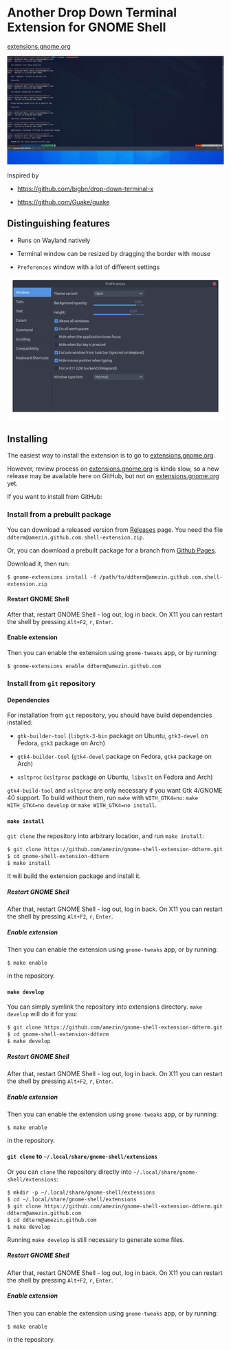 # Another Drop Down Terminal Extension for GNOME Shell

[extensions.gnome.org]

<img src="docs/screenshot.png" />

Inspired by

- https://github.com/bigbn/drop-down-terminal-x

- https://github.com/Guake/guake

## Distinguishing features

- Runs on Wayland natively

- Terminal window can be resized by dragging the border with mouse

- `Preferences` window with a lot of different settings

<img src="docs/prefs.gif" />

## Installing

The easiest way to install the extension is to go to [extensions.gnome.org].

However, review process on [extensions.gnome.org] is kinda slow, so a new
release may be available here on GitHub, but not on [extensions.gnome.org] yet.

[extensions.gnome.org]: https://extensions.gnome.org/extension/3780/ddterm/

If you want to install from GitHub:

### Install from a prebuilt package

You can download a released version from
[Releases](https://github.com/amezin/gnome-shell-extension-ddterm/releases)
page. You need the file `ddterm@amezin.github.com.shell-extension.zip`.

Or, you can download a prebuilt package for a branch from
[Github Pages](https://amezin.github.io/gnome-shell-extension-ddterm/#prebuilt-extension-packages).

Download it, then run:

    $ gnome-extensions install -f /path/to/ddterm@amezin.github.com.shell-extension.zip

#### Restart GNOME Shell

After that, restart GNOME Shell - log out, log in back. On X11 you can restart
the shell by pressing `Alt+F2`, `r`, `Enter`.

#### Enable extension

Then you can enable the extension using `gnome-tweaks` app, or by running:

    $ gnome-extensions enable ddterm@amezin.github.com

### Install from `git` repository

#### Dependencies

For installation from `git` repository, you should have build dependencies
installed:

- `gtk-builder-tool` (`libgtk-3-bin` package on Ubuntu, `gtk3-devel` on Fedora,
`gtk3` package on Arch)

- `gtk4-builder-tool` (`gtk4-devel` package on Fedora, `gtk4` package on Arch)

- `xsltproc` (`xsltproc` package on Ubuntu, `libxslt` on Fedora and Arch)

`gtk4-build-tool` and `xsltproc` are only necessary if you want Gtk 4/GNOME 40
support. To build without them, run `make` with `WITH_GTK4=no`:
`make WITH_GTK4=no develop` or `make WITH_GTK4=no install`.

#### `make install`

`git clone` the repository into arbitrary location, and run `make install`:

    $ git clone https://github.com/amezin/gnome-shell-extension-ddterm.git
    $ cd gnome-shell-extension-ddterm
    $ make install

It will build the extension package and install it.

##### Restart GNOME Shell

After that, restart GNOME Shell - log out, log in back. On X11 you can restart
the shell by pressing `Alt+F2`, `r`, `Enter`.

##### Enable extension

Then you can enable the extension using `gnome-tweaks` app, or by running:

    $ make enable

in the repository.

#### `make develop`

You can simply symlink the repository into extensions directory. `make develop`
will do it for you:

    $ git clone https://github.com/amezin/gnome-shell-extension-ddterm.git
    $ cd gnome-shell-extension-ddterm
    $ make develop

##### Restart GNOME Shell

After that, restart GNOME Shell - log out, log in back. On X11 you can restart
the shell by pressing `Alt+F2`, `r`, `Enter`.

##### Enable extension

Then you can enable the extension using `gnome-tweaks` app, or by running:

    $ make enable

in the repository.

#### `git clone` to `~/.local/share/gnome-shell/extensions`

Or you can `clone` the repository directly into `~/.local/share/gnome-shell/extensions`:

    $ mkdir -p ~/.local/share/gnome-shell/extensions
    $ cd ~/.local/share/gnome-shell/extensions
    $ git clone https://github.com/amezin/gnome-shell-extension-ddterm.git ddterm@amezin.github.com
    $ cd ddterm@amezin.github.com
    $ make develop

Running `make develop` is still necessary to generate some files.

##### Restart GNOME Shell

After that, restart GNOME Shell - log out, log in back. On X11 you can restart
the shell by pressing `Alt+F2`, `r`, `Enter`.

##### Enable extension

Then you can enable the extension using `gnome-tweaks` app, or by running:

    $ make enable

in the repository.
